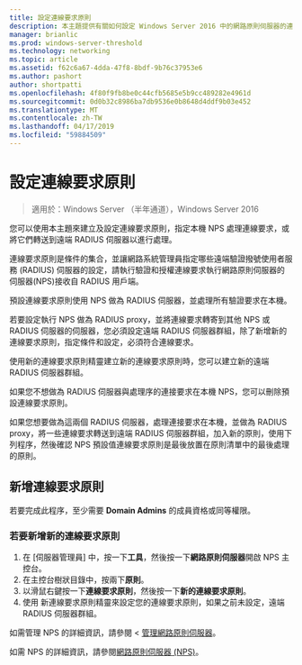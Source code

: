 ```yaml
---
title: 設定連線要求原則
description: 本主題提供有關如何設定 Windows Server 2016 中的網路原則伺服器的連線要求原則的資訊。
manager: brianlic
ms.prod: windows-server-threshold
ms.technology: networking
ms.topic: article
ms.assetid: f62c6a67-4dda-47f8-8bdf-9b76c37953e6
ms.author: pashort
author: shortpatti
ms.openlocfilehash: 4f80f9fb8be0c44cfb5685e5b9cc489282e4961d
ms.sourcegitcommit: 0d0b32c8986ba7db9536e0b8648d4ddf9b03e452
ms.translationtype: MT
ms.contentlocale: zh-TW
ms.lasthandoff: 04/17/2019
ms.locfileid: "59884509"
---
```

# <a name="configure-connection-request-policies"></a>設定連線要求原則

>適用於：Windows Server （半年通道），Windows Server 2016

您可以使用本主題來建立及設定連線要求原則，指定本機 NPS 處理連線要求，或將它們轉送到遠端 RADIUS 伺服器以進行處理。

連線要求原則是條件的集合，並讓網路系統管理員指定哪些遠端驗證撥號使用者服務 (RADIUS) 伺服器的設定，請執行驗證和授權連線要求執行網路原則伺服器的伺服器\(NPS\)接收自 RADIUS 用戶端。

預設連線要求原則使用 NPS 做為 RADIUS 伺服器，並處理所有驗證要求在本機。

若要設定執行 NPS 做為 RADIUS proxy，並將連線要求轉寄到其他 NPS 或 RADIUS 伺服器的伺服器，您必須設定遠端 RADIUS 伺服器群組，除了新增新的連線要求原則，指定條件和設定，必須符合連線要求。

使用新的連線要求原則精靈建立新的連線要求原則時，您可以建立新的遠端 RADIUS 伺服器群組。

如果您不想做為 RADIUS 伺服器與處理序的連接要求在本機 NPS，您可以刪除預設連線要求原則。

如果您想要做為這兩個 RADIUS 伺服器，處理連接要求在本機，並做為 RADIUS proxy，將一些連線要求轉送到遠端 RADIUS 伺服器群組，加入新的原則，使用下列程序，然後確認 NPS 預設值連線要求原則是最後放置在原則清單中的最後處理的原則。

## <a name="add-a-connection-request-policy"></a>新增連線要求原則

若要完成此程序，至少需要 **Domain Admins** 的成員資格或同等權限。

### <a name="to-add-a-new-connection-request-policy"></a>若要新增新的連線要求原則 

1. 在 [伺服器管理員] 中，按一下**工具**，然後按一下**網路原則伺服器**開啟 NPS 主控台。 
2. 在主控台樹狀目錄中，按兩下**原則**。
3. 以滑鼠右鍵按一下**連線要求原則**，然後按一下**新的連線要求原則**。
4. 使用 新連線要求原則精靈來設定您的連線要求原則，如果之前未設定，遠端 RADIUS 伺服器群組。


如需管理 NPS 的詳細資訊，請參閱 <<c0> [ 管理網路原則伺服器](nps-manage-top.md)。

如需 NPS 的詳細資訊，請參閱[網路原則伺服器 (NPS)](nps-top.md)。

